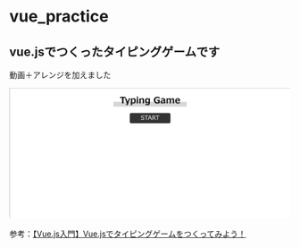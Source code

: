 # vue_practice
## vue.jsでつくったタイピングゲームです
動画＋アレンジを加えました

![typingGame](./typingGame.png "サンプル")

参考：[【Vue.js入門】Vue.jsでタイピングゲームをつくってみよう！](https://www.youtube.com/watch?v=dP652Gi_57k&ab_channel=%E3%81%8D%E3%81%A9)